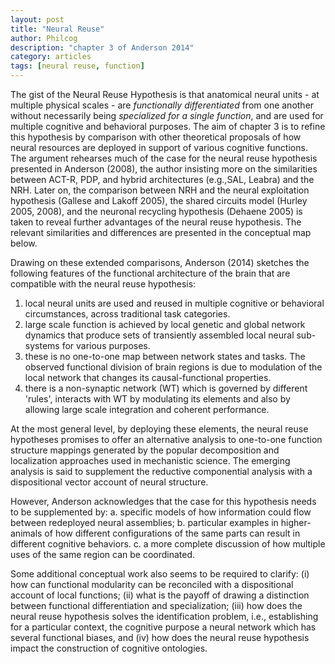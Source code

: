 ```yaml
---
layout: post
title: "Neural Reuse"
author: Philcog
description: "chapter 3 of Anderson 2014"
category: articles
tags: [neural reuse, function]
---
```


The gist of the Neural Reuse Hypothesis is that anatomical neural units - at multiple physical scales - are *functionally differentiated* from one another without necessarily being *specialized for a single function*, and are used for multiple cognitive and behavioral purposes. The aim of chapter 3 is to refine this hypothesis by comparison with other theoretical proposals of how neural resources are deployed in support of various cognitive functions. The argument rehearses much of the case for the neural reuse hypothesis presented in Anderson (2008), the author insisting more on the similarities between ACT-R, PDP, and hybrid architectures (e.g.,SAL, Leabra) and the NRH. Later on, the comparison between NRH and the neural exploitation hypothesis (Gallese and Lakoff 2005), the shared circuits model (Hurley 2005, 2008), and the neuronal recycling hypothesis (Dehaene 2005) is taken to reveal further advantages of the neural reuse hypothesis. The relevant similarities and differences are presented in the conceptual map below. 

Drawing on these extended comparisons, Anderson (2014) sketches the following features of the functional architecture of the brain that are compatible with the neural reuse hypothesis: 

1. local neural units are used and reused in multiple cognitive or behavioral circumstances, across traditional task categories. 
2. large scale function is achieved by local genetic and global network dynamics that produce sets of transiently assembled local neural sub-systems for various purposes. 
3. these is no one-to-one map between network states and tasks. The observed functional division of brain regions is due to modulation of the local network that changes its causal-functional properties.
4. there is a non-synaptic network (WT) which is governed by different 'rules', interacts with WT by modulating its elements and also by allowing large scale integration and coherent performance. 

At the most general level, by deploying these elements, the neural reuse hypotheses promises to offer an alternative analysis to one-to-one function structure mappings generated by the popular decomposition and localization approaches used in mechanistic science. The emerging analysis is said to supplement the reductive componential analysis with a dispositional vector account of neural structure. 

However, Anderson acknowledges that the case for this hypothesis needs to be supplemented by:
a. specific models of how information could flow between redeployed neural assemblies;
b. particular examples in higher-animals of how different configurations of the same parts can result in different cognitive behaviors.
c. a more complete discussion of how multiple uses of the same region can be coordinated. 

Some additional conceptual work also seems to be required to clarify: (i) how can functional modularity can be reconciled with a dispositional account of local functions; (ii) what is the payoff of drawing a distinction between functional differentiation and specialization; (iii) how does the neural reuse hypothesis solves the identification problem, i.e., establishing for a particular context, the cognitive purpose a neural network which has several functional biases, and (iv) how does the neural reuse hypothesis impact the construction of cognitive ontologies. 
